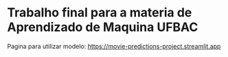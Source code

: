 # Trabalho final para a materia de Aprendizado de Maquina UFBAC

Pagina para utilizar modelo:
https://movie-predictions-project.streamlit.app



